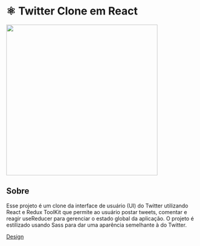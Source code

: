 # ⚛️ Twitter Clone em  React

<img width="400" src="https://user-images.githubusercontent.com/2254731/219364698-e4281309-b996-4de9-8aa7-8db5df9370ba.png" />

## Sobre

Esse projeto é um clone da interface de usuário (UI) do Twitter utilizando React e Redux ToolKit que permite ao usuário postar tweets, comentar e reagir useReducer para gerenciar o estado global da aplicação. O projeto é estilizado usando Sass para dar uma aparência semelhante à do Twitter.

[Design](https://www.figma.com/community/file/1202694130789327431)
